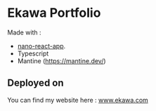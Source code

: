 # Ekawa Portfolio

Made with :

- [nano-react-app](https://github.com/ekawad/nano-react).
- Typescript
- Mantine (<https://mantine.dev/>)

## Deployed on

You can find my website here : www.ekawa.com
